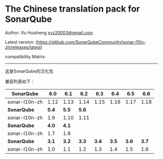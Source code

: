 The Chinese translation pack for SonarQube
=======

Author: Xu Huisheng <xyz20003@gmail.com>

Latest version: (https://github.com/SonarQubeCommunity/sonar-l10n-zh/releases/latest)

compatibility Matrix: 

---

这是SonarQube的汉化包

兼容列表如下：

**SonarQube** |**6.0**|**6.1**|**6.2**|**6.3**|**6.4**|**6.5**|**6.6**|
--------------|-------|-------|-------|-------|-------|-------|-------|
sonar-l10n-zh |1.12   |1.13   |1.14   |1.15   |1.16   |1.17   |1.18   |
**SonarQube** |**5.4**|**5.5**|**5.6**|       |       |       |       |
sonar-l10n-zh |1.9    |1.10   |1.11   |       |       |       |       |
**SonarQube** |**4.0**|**4.1**|       |       |       |       |       |
sonar-l10n-zh |1.7    |1.8    |       |       |       |       |       |
**SonarQube** |**3.1**|**3.2**|**3.3**|**3.4**|**3.5**|**3.6**|**3.7**|
sonar-l10n-zh |1.0    |1.1    |1.2    |1.3    |1.4    |1.5    |1.6    |

